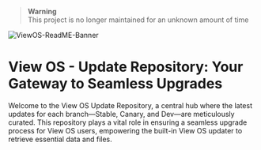 > **Warning**<br>
> This project is no longer maintained for an unknown amount of time

![ViewOS-ReadME-Banner](https://github.com/gamemaster123356/View-OS/blob/github-assets/ViewOS-ReadME-Banner.png)

# View OS - Update Repository: Your Gateway to Seamless Upgrades

Welcome to the View OS Update Repository, a central hub where the latest updates for each branch—Stable, Canary, and Dev—are meticulously curated. This repository plays a vital role in ensuring a seamless upgrade process for View OS users, empowering the built-in View OS updater to retrieve essential data and files.
